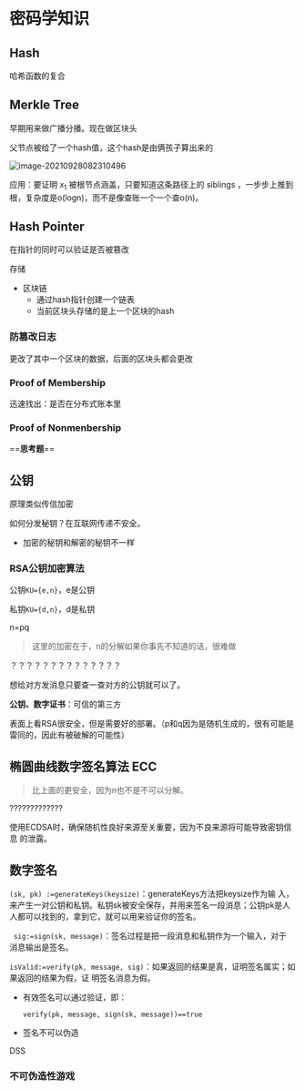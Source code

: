 # 密码学知识

## Hash

哈希函数的复合

## Merkle Tree

早期用来做广播分播。现在做区块头

父节点被给了一个hash值，这个hash是由俩孩子算出来的

![image-20210928082310496](C:/Users/16834/Desktop/%E5%8C%BA%E5%9D%97%E9%93%BE%E7%AC%94%E8%AE%B0/image-20210928082310496.png)

应用：要证明 $x_1$ 被根节点涵盖，只要知道这条路径上的 siblings ，一步步上推到根，复杂度是o(logn)，而不是像查账一个一个查o(n)。

## Hash Pointer

在指针的同时可以验证是否被篡改

存储

- 区块链
  - 通过hash指针创建一个链表
  - 当前区块头存储的是上一个区块的hash

### 防篡改日志

更改了其中一个区块的数据，后面的区块头都会更改

### Proof of Membership

迅速找出：是否在分布式账本里

### Proof of Nonmenbership

==**思考题**==

## 公钥

原理类似传信加密

如何分发秘钥？在互联网传递不安全。

- 加密的秘钥和解密的秘钥不一样

### RSA公钥加密算法

公钥`KU={e,n}`，e是公钥

私钥`KU={d,n}`，d是私钥

n=pq

> 这里的加密在于，n的分解如果你事先不知道的话，很难做

？？？？？？？？？？？？？？

想给对方发消息只要查一查对方的公钥就可以了。

**公钥、数字证书**：可信的第三方

表面上看RSA很安全，但是需要好的部署。（p和q因为是随机生成的，很有可能是雷同的，因此有被破解的可能性）

## 椭圆曲线数字签名算法 ECC

> 比上面的更安全，因为n也不是不可以分解。

?????????????

使用ECDSA时，确保随机性良好来源至关重要，因为不良来源将可能导致密钥信息 的泄露。

## 数字签名 

`(sk, pk) :=generateKeys(keysize)`：generateKeys方法把keysize作为输 入，来产生一对公钥和私钥。私钥sk被安全保存，并用来签名一段消息；公钥pk是人 人都可以找到的，拿到它，就可以用来验证你的签名。

` sig:=sign(sk, message)`：签名过程是把一段消息和私钥作为一个输入，对于 消息输出是签名。

`isValid:=verify(pk, message, sig)`：如果返回的结果是真，证明签名属实；如果返回的结果为假，证 明签名消息为假。

- 有效签名可以通过验证，即：

  ```
  verify(pk, message, sign(sk, message))==true
  ```

- 签名不可以伪造



DSS

### 不可伪造性游戏